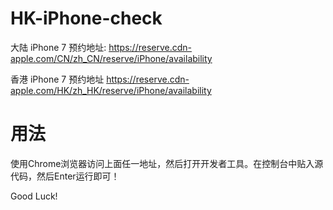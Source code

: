 # HK-iPhone-check
大陆 iPhone 7 预约地址:
https://reserve.cdn-apple.com/CN/zh_CN/reserve/iPhone/availability

香港 iPhone 7 预约地址
https://reserve.cdn-apple.com/HK/zh_HK/reserve/iPhone/availability

# 用法
使用Chrome浏览器访问上面任一地址，然后打开开发者工具。在控制台中贴入源代码，然后Enter运行即可！

Good Luck!
